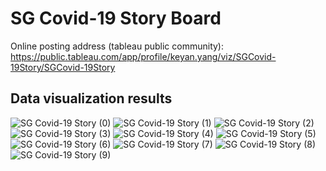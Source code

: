 # SG Covid-19 Story Board

Online posting address (tableau public community): https://public.tableau.com/app/profile/keyan.yang/viz/SGCovid-19Story/SGCovid-19Story

## Data visualization results

![SG Covid-19 Story (0)](pics/SG%20Covid-19%20Story%20(0).png)
![SG Covid-19 Story (1)](pics/SG%20Covid-19%20Story%20(1).png)
![SG Covid-19 Story (2)](pics/SG%20Covid-19%20Story%20(2).png)
![SG Covid-19 Story (3)](pics/SG%20Covid-19%20Story%20(3).png)
![SG Covid-19 Story (4)](pics/SG%20Covid-19%20Story%20(4).png)
![SG Covid-19 Story (5)](pics/SG%20Covid-19%20Story%20(5).png)
![SG Covid-19 Story (6)](pics/SG%20Covid-19%20Story%20(6).png)
![SG Covid-19 Story (7)](pics/SG%20Covid-19%20Story%20(7).png)
![SG Covid-19 Story (8)](pics/SG%20Covid-19%20Story%20(8).png)
![SG Covid-19 Story (9)](pics/SG%20Covid-19%20Story%20(9).png)
